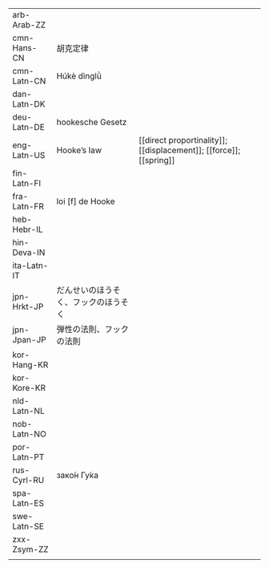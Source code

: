 | | | |
|-|-|-|
| arb-Arab-ZZ |  |  |
| cmn-Hans-CN | 胡克定律 |  |
| cmn-Latn-CN | Húkè dìnglǜ |  |
| dan-Latn-DK |  |  |
| deu-Latn-DE | hookesche Gesetz |  |
| eng-Latn-US | Hooke’s law | [[direct proportinality]]; [[displacement]]; [[force]]; [[spring]] |
| fin-Latn-FI |  |  |
| fra-Latn-FR | loi [f] de Hooke |  |
| heb-Hebr-IL |  |  |
| hin-Deva-IN |  |  |
| ita-Latn-IT |  |  |
| jpn-Hrkt-JP | だんせいのほうそく、フックのほうそく |  |
| jpn-Jpan-JP | 弾性の法則、フックの法則 |  |
| kor-Hang-KR |  |  |
| kor-Kore-KR |  |  |
| nld-Latn-NL |  |  |
| nob-Latn-NO |  |  |
| por-Latn-PT |  |  |
| rus-Cyrl-RU | зако́н Гу́ка |  |
| spa-Latn-ES |  |  |
| swe-Latn-SE |  |  |
| zxx-Zsym-ZZ |  |  |
|  |  |  |